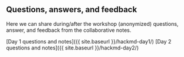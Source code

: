 ## Questions, answers, and feedback

Here we can share during/after the workshop (anonymized)
questions, answer, and feedback from the collaborative notes.

[Day 1 questions and notes]({{ site.baseurl }}/hackmd-day1/)
[Day 2 questions and notes]({{ site.baseurl }}/hackmd-day2/)
<!--* [Day 3 questions and notes]({{ site.baseurl }}/hackmd-day3/)-->
<!--* [Day 4 questions and notes]({{ site.baseurl }}/hackmd-day4/)-->
<!--* [Day 5 questions and notes]({{ site.baseurl }}/hackmd-day5/)-->
<!--* [Day 6 questions and notes]({{ site.baseurl }}/hackmd-day6/)-->

